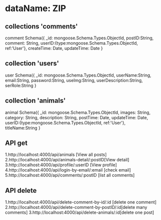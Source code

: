 # dataName: ZIP 

## collections 'comments' 
comment Schema({
    _id: mongoose.Schema.Types.ObjectId,
    postID:String,
    comment: String,
    userID:{type:mongoose.Schema.Types.ObjectId, ref:'User'},
    createTime: Date,
    updateTime: Date
}

## collection 'users' 
user Schema({
    _id: mongoose.Schema.Types.ObjectId,
    userName:String,
    email:String,
    password:String,
    useImg:String,
    userDescription:String,
    serRole:String
}
## collection 'animals' 
animal Schema({
    _id: mongoose.Schema.Types.ObjectId,
    images: String,
    category: String,
    description: String,
    postTime: Date,
    updateTime: Date,
    userID:{type:mongoose.Schema.Types.ObjectId, ref:'User'},
    titleName:String
}

## API get 
1.http://localhost:4000/api/animals [View all posts]
2.http://localhost:4000/api/animals-detail/:postID[View detail]
3.http://localhost:4000/api/profile/:userID [View profile]
4.http://localhost:4000/api/login-by-email/:email [check email]
5.http://localhost:4000/api/comments/:postID [list all comments]

## API delete
1.http://localhost:4000/api/delete-comment-by-id/:id [delete one comment]
2.http://localhost:4000/api/delete-comment-by-postID/:id[delete many comments]
3.http://localhost:4000/api/delete-animals/:id[delete one post]



